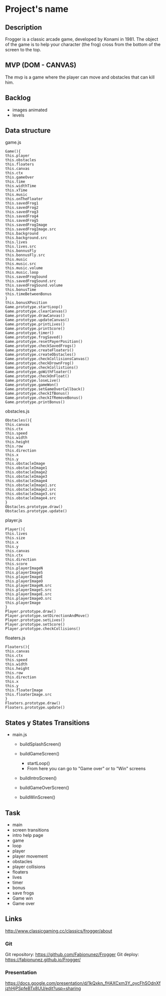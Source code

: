 # Project's name

## Description

Frogger is a classic arcade game, developed by Konami in 1981. The object of the game is to help your character (the frog) cross from the bottom of the screen to the top.

## MVP (DOM - CANVAS)

The mvp is a game where the player can move and obstacles that can kill him.

## Backlog

- images animated
- levels

## Data structure

game.js

```
Game(){
this.player
this.obstacles
this.floaters
this.canvas
this.ctx
this.gameOver
this.time
this.widthTime
this.xTime
this.music
this.onTheFloater
this.savedFrog1
this.savedFrog2
this.savedFrog3
this.savedFrog4
this.savedFrog5
this.savedFrogImage
this.savedFrogImage.src
this.background
this.background.src
this.lives
this.lives.src
this.bonnusFly
this.bonnusFly.src
this.music
this.music.src
this.music.volume
this.music.loop
this.savedFrogSound
this.savedFrogSound.src
this.savedFrogSound.volume
this.bonusTime
this.timeBetweenBonus
}
this.bonusXPosition
Game.prototype.startLoop()
Game.prototype.clearCanvas()
Game.prototype.drawCanvas()
Game.prototype.updateCanvas()
Game.prototype.printLives()
Game.prototype.printScore()
Game.prototype.timer()
Game.prototype.frogSaved()
Game.prototype.resetPayerPosition()
Game.prototype.checkSavedFrogs()
Game.prototype.createFloaters()
Game.prototype.createObstacles()
Game.prototype.checkCollisionsCanvas()
Game.prototype.checkDrownFrog()
Game.prototype.checkCollistions()
Game.prototype.goWithFloater()
Game.prototype.checkOnFloat()
Game.prototype.loseLive()
Game.prototype.gameWon()
Game.prototype.setGameOverCallback()
Game.prototype.checkIfBonus()
Game.prototype.checkIfRemoveBonus()
Game.prototype.printBonus()
```

obstacles.js

```
Obstacles(){
this.canvas
this.ctx
this.speed
this.width
this.height
this.row
this.direction
this.x
this.y
this.obstacleImage
this.obstacleImage1
this.obstacleImage2
this.obstacleImage3
this.obstacleImage4
this.obstacleImage1.src
this.obstacleImage2.src
this.obstacleImage3.src
this.obstacleImage4.src
}
Obstacles.prototype.draw()
Obstacles.prototype.update()
```

player.js

```
Player(){
this.lives
this.size
this.x
this.y
this.canvas
this.ctx
this.direction
this.score
this.playerImageN
this.playerImageS
this.playerImageE
this.playerImageO
this.playerImageN.src
this.playerImageS.src
this.playerImageE.src
this.playerImageO.src
this.playerImage
}
Player.prototype.draw()
Player.prototype.setDirectionAndMove()
Player.prototype.setLives()
Player.prototype.setScore()
Player.prototype.checkCollisions()
```

floaters.js

```
Floaters(){
this.canvas
this.ctx
this.speed
this.width
this.height
this.row
this.direction
this.x
this.y
this.floaterImage
this.floaterImage.src
}
Floaters.prototype.draw()
Floaters.prototype.update()
```

## States y States Transitions

- main.js

  - buildSplashScreen()

  - buildGameScreen()

    - startLoop()
    - From here you can go to "Game over" or to "Win" screens

  - buildIntroScreen()

  - buildGameOverScreen()

  - buildWinScreen()

## Task

- main
- screen transitions
- intro help page
- game
- loop
- player
- player movement
- obstacles
- player collisions
- floaters
- lives
- timer
- bonus
- save frogs
- Game win
- Game over

## Links

http://www.classicgaming.cc/classics/frogger/about

### Git

Git repository: https://github.com/Fabionunez/Frogger
Git deploy: https://fabionunez.github.io/Frogger/

### Presentation

https://docs.google.com/presentation/d/1kQxkn_fHAXCxm3Y_oycFhSOdnXfjzhHjPSpfeBTx8UU/edit?usp=sharing
